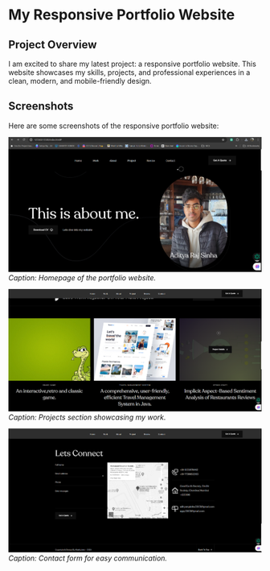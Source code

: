 # My Responsive Portfolio Website

## Project Overview

I am excited to share my latest project: a responsive portfolio website. This website showcases my skills, projects, and professional experiences in a clean, modern, and mobile-friendly design.

## Screenshots

Here are some screenshots of the responsive portfolio website:

![Homepage](https://github.com/ADISINISTER/resp_portfolio_website/blob/main/assets/images/1.png)
*Caption: Homepage of the portfolio website.*

![Projects Section](https://github.com/ADISINISTER/resp_portfolio_website/blob/main/assets/images/3.png)
*Caption: Projects section showcasing my work.*

![Contact Form](https://github.com/ADISINISTER/resp_portfolio_website/blob/main/assets/images/4.png)
*Caption: Contact form for easy communication.*
